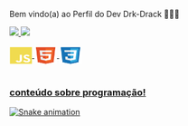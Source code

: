 Bem vindo(a) ao Perfil do Dev Drk-Drack 🐱‍👤✨

 <div>
  <a href="https://github.com/Drk-Drack">
  <img height="180em" src="https://github-readme-stats.vercel.app/api?username=Drk-Drack&show_icons=true&theme=cobalt&include_all_commits=true&count_private=true"/>
  <img height="180em" src="https://github-readme-stats.vercel.app/api/top-langs/?username=Drk-Drack&layout=compact&langs_count=6&theme=tokyonight"/>
</div>
<div style="display: inline_block"><br>
  <img align="center" alt="Js" height="30" width="40" src="https://raw.githubusercontent.com/devicons/devicon/master/icons/javascript/javascript-plain.svg">
  <img align="center" alt="HTML" height="30" width="40" src="https://raw.githubusercontent.com/devicons/devicon/master/icons/html5/html5-original.svg">
  <img align="center" alt="CSS" height="30" width="40" src="https://raw.githubusercontent.com/devicons/devicon/master/icons/css3/css3-original.svg">
</div>
 
 <br>
 
  ### conteúdo sobre programação!
 
<div> 
 
  ![Snake animation](https://github.com/cadudevemdobro/cadudevemdobro/blob/output/github-contribution-grid-snake.svg)

</div>
